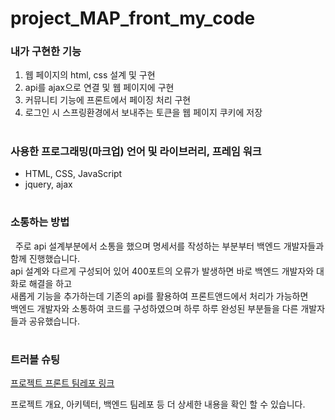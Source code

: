 # project_MAP_front_my_code

<h3>내가 구현한 기능</h3>
<ol>
  <li>웹 페이지의 html, css 설계 및 구현</li>
  <li>api를 ajax으로 연결 및 웹 페이지에 구현</li>
  <li>커뮤니티 기능에 프론트에서 페이징 처리 구현</li>
  <li>로그인 시 스프링환경에서 보내주는 토큰을 웹 페이지 쿠키에 저장</li>
</ol>

#

<h3>사용한 프로그래밍(마크업) 언어 및 라이브러리, 프레임 워크</h3>
<ul>
  <li>HTML, CSS, JavaScript</li>
  <li>jquery, ajax</li>
</ul>

#

<h3>소통하는 방법</h3
<p>&nbsp; 주로 api 설계부분에서 소통을 했으며 명세서를 작성하는 부분부터 백엔드 개발자들과 함께 진행했습니다.
<br> api 설계와 다르게 구성되어 있어 400포트의 오류가 발생하면 바로 백엔드 개발자와 대화로 해결을 하고
<br> 새롭게 기능을 추가하는데 기존의 api를 활용하여 프론트앤드에서 처리가 가능하면
<br> 백엔드 개발자와 소통하여 코드를 구성하였으며 하루 하루 완성된 부분들을 다른 개발자들과 공유했습니다.
</p>

#

<h3>트러블 슈팅</h3>
<a href="https://github.com/alaliyo/final_project_MAP_front" target="_blank">프로젝트 프론트 팀레포 링크</a>
<p>프로젝트 개요, 아키텍터, 백엔드 팀레포 등 더 상세한 내용을 확인 할 수 있습니다.</p>
